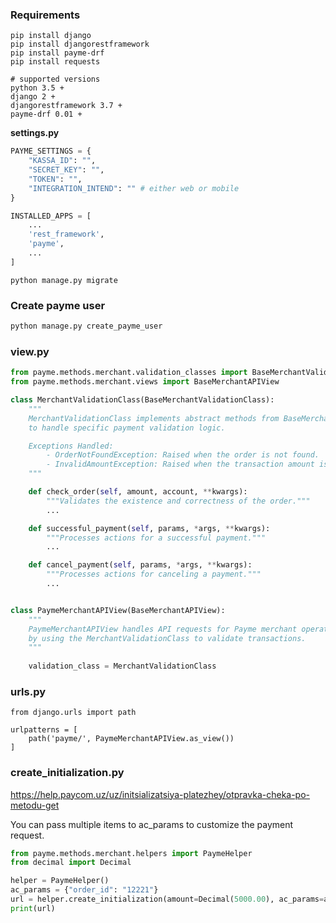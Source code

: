 ### Requirements
````
pip install django
pip install djangorestframework
pip install payme-drf 
pip install requests

# supported versions
python 3.5 +
django 2 +
djangorestframework 3.7 +
payme-drf 0.01 +
````

**settings.py**

```python
PAYME_SETTINGS = {
    "KASSA_ID": "",
    "SECRET_KEY": "",
    "TOKEN": "",
    "INTEGRATION_INTEND": "" # either web or mobile
}

INSTALLED_APPS = [
    ...
    'rest_framework',
    'payme',
    ...
]
```

```
python manage.py migrate
```

### Create payme user
```python
python manage.py create_payme_user
```

### view.py

```python
from payme.methods.merchant.validation_classes import BaseMerchantValidationClass
from payme.methods.merchant.views import BaseMerchantAPIView

class MerchantValidationClass(BaseMerchantValidationClass):
    """
    MerchantValidationClass implements abstract methods from BaseMerchantValidationClass
    to handle specific payment validation logic.

    Exceptions Handled:
        - OrderNotFoundException: Raised when the order is not found.
        - InvalidAmountException: Raised when the transaction amount is invalid.
    """

    def check_order(self, amount, account, **kwargs):
        """Validates the existence and correctness of the order."""
        ...

    def successful_payment(self, params, *args, **kwargs):
        """Processes actions for a successful payment."""
        ...

    def cancel_payment(self, params, *args, **kwargs):
        """Processes actions for canceling a payment."""
        ...


class PaymeMerchantAPIView(BaseMerchantAPIView):
    """
    PaymeMerchantAPIView handles API requests for Payme merchant operations
    by using the MerchantValidationClass to validate transactions.
    """
    
    validation_class = MerchantValidationClass


```

### urls.py
```
from django.urls import path

urlpatterns = [
    path('payme/', PaymeMerchantAPIView.as_view())
]
```

### create_initialization.py
https://help.paycom.uz/uz/initsializatsiya-platezhey/otpravka-cheka-po-metodu-get

You can pass multiple items to ac_params to customize the payment request.

```python
from payme.methods.merchant.helpers import PaymeHelper
from decimal import Decimal

helper = PaymeHelper()
ac_params = {"order_id": "12221"} 
url = helper.create_initialization(amount=Decimal(5000.00), ac_params=ac_params, return_url='https://example.com/success/')
print(url)
```
